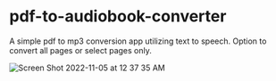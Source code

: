 # pdf-to-audiobook-converter
A simple pdf to mp3 conversion app utilizing text to speech. Option to convert all pages or select pages only.


![Screen Shot 2022-11-05 at 12 37 35 AM](https://user-images.githubusercontent.com/13891810/200109599-c59977c3-11bb-4715-864c-7a3773318f40.png)
